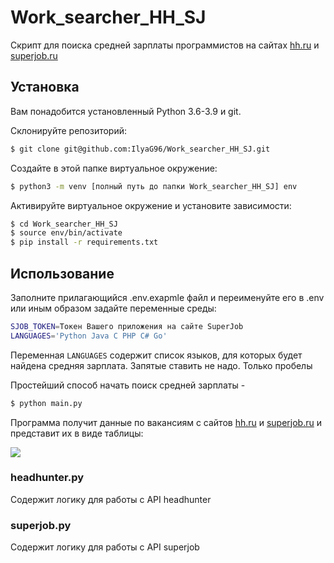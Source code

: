 # Work_searcher_HH_SJ
Скрипт для поиска средней зарплаты программистов на сайтах [hh.ru](hh.ru) и [superjob.ru](superjob.ru)
## Установка
Вам понадобится установленный Python 3.6-3.9 и git.

Склонируйте репозиторий:
```bash
$ git clone git@github.com:IlyaG96/Work_searcher_HH_SJ.git
```

Создайте в этой папке виртуальное окружение:
```bash
$ python3 -m venv [полный путь до папки Work_searcher_HH_SJ] env
```

Активируйте виртуальное окружение и установите зависимости:
```bash
$ cd Work_searcher_HH_SJ
$ source env/bin/activate
$ pip install -r requirements.txt
```
## Использование
Заполните прилагающийся .env.exapmle файл и переименуйте его в .env или иным образом задайте переменные среды:

```bash
SJOB_TOKEN=Токен Вашего приложения на сайте SuperJob
LANGUAGES='Python Java C PHP C# Go'
```
Переменная `LANGUAGES` содержит список языков, для которых будет найдена средняя зарплата. Запятые ставить не надо. Только пробелы

Простейший способ начать поиск средней зарплаты - 
```bash
$ python main.py
```
Программа получит данные по вакансиям с сайтов [hh.ru](hh.ru) и [superjob.ru](superjob.ru) и представит их в виде таблицы:

![](https://downloader.disk.yandex.ru/preview/9d7cb2350e69a64ce5b5bd38653befebab22977d3497486ccdd7d42b41dffa0a/61a70313/aiK_p35wptpfeBleZFkIbcGTbmx8tm2WQyXkxReSpPUATwBE7osJB0J4Akycf2TJJHynJtbni52cRJjF8j4nzA%3D%3D?uid=0&filename=%D0%A1%D0%BD%D0%B8%D0%BC%D0%BE%D0%BA%20%D1%8D%D0%BA%D1%80%D0%B0%D0%BD%D0%B0%202021-12-01%20%D0%B2%2012.03.22.png&disposition=inline&hash=&limit=0&content_type=image%2Fpng&owner_uid=0&tknv=v2&size=512x512)

### headhunter.py
Содержит логику для работы с API headhunter

### superjob.py
Содержит логику для работы с API superjob
